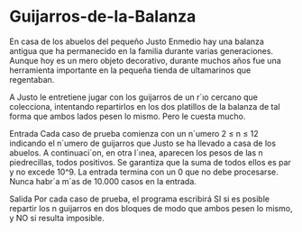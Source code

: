 # Guijarros-de-la-Balanza
  En casa de los abuelos del pequeño Justo Enmedio hay una balanza
antigua que ha permanecido en la familia durante varias generaciones.
Aunque hoy es un mero objeto decorativo, durante muchos años fue una
herramienta importante en la pequeña tienda de ultamarinos que regentaban.

  A Justo le entretiene jugar con los guijarros de un r´ıo cercano que
colecciona, intentando repartirlos en los dos platillos de la balanza de tal
forma que ambos lados pesen lo mismo. Pero le cuesta mucho.

  Entrada
    Cada caso de prueba comienza con un n´umero 2 ≤ n ≤ 12 indicando el n´umero de guijarros que
    Justo se ha llevado a casa de los abuelos. A continuaci´on, en otra l´ınea, aparecen los pesos de las n
    piedrecillas, todos positivos. Se garantiza que la suma de todos ellos es par y no excede 10^9.
    La entrada termina con un 0 que no debe procesarse. Nunca habr´a m´as de 10.000 casos en la entrada.
    
 Salida
    Por cada caso de prueba, el programa escribirá SI si es posible repartir los n guijarros en dos bloques
    de modo que ambos pesen lo mismo, y NO si resulta imposible.
